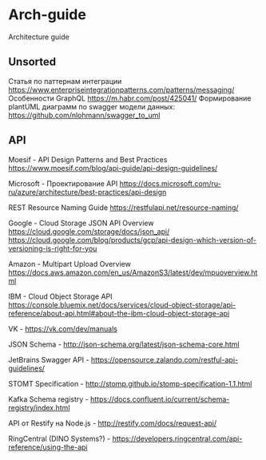 # Arch-guide
Architecture guide

## Unsorted
Статья по паттернам интеграции https://www.enterpriseintegrationpatterns.com/patterns/messaging/
Особенности GraphQL https://m.habr.com/post/425041/
Формирование plantUML диаграмм по swagger модели данных: https://github.com/nlohmann/swagger_to_uml

## API

Moesif - API Design Patterns and Best Practices https://www.moesif.com/blog/api-guide/api-design-guidelines/

Microsoft - Проектирование API https://docs.microsoft.com/ru-ru/azure/architecture/best-practices/api-design 

REST Resource Naming Guide https://restfulapi.net/resource-naming/

Google - Cloud Storage JSON API Overview https://cloud.google.com/storage/docs/json_api/
        https://cloud.google.com/blog/products/gcp/api-design-which-version-of-versioning-is-right-for-you

Amazon - Multipart Upload Overview https://docs.aws.amazon.com/en_us/AmazonS3/latest/dev/mpuoverview.html

IBM - Cloud Object Storage API https://console.bluemix.net/docs/services/cloud-object-storage/api-reference/about-api.html#about-the-ibm-cloud-object-storage-api

VK - https://vk.com/dev/manuals

JSON Schema - http://json-schema.org/latest/json-schema-core.html

JetBrains Swagger API - https://opensource.zalando.com/restful-api-guidelines/

STOMT Specification - http://stomp.github.io/stomp-specification-1.1.html

Kafka Schema registry - https://docs.confluent.io/current/schema-registry/index.html

API от Restify на Node.js - http://restify.com/docs/request-api/

RingCentral (DINO Systems?) - https://developers.ringcentral.com/api-reference/using-the-api
